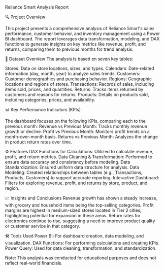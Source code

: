 Reliance Smart Analysis Report

🔍 Project Overview

This project presents a comprehensive analysis of Reliance Smart's sales performance, customer behavior, and inventory management using a Power BI dashboard.
The report leverages data transformation, modeling, and DAX functions to generate insights on key metrics like revenue, profit, and returns, comparing them to previous months for trend analysis.

📁 Dataset Overview
The analysis is based on seven key tables:

Stores: Data on store locations, sizes, and types.
Calendars: Date-related information (day, month, year) to analyze sales trends.
Customers: Customer demographics and purchasing behavior.
Regions: Geographic locations and regions of stores.
Transactions: Records of sales, including items sold, prices, and quantities.
Returns: Tracks items returned by customers and reasons for returns.
Products: Details on products sold, including categories, prices, and availability.


📊 Key Performance Indicators (KPIs)

The dashboard focuses on the following KPIs, comparing each to the previous month:
Revenue vs Previous Month: Tracks monthly revenue growth or decline.
Profit vs Previous Month: Monitors profit trends on a month-over-month basis.
Returns vs Previous Month: Analyzes the change in product return rates over time.


⚙️ Features
DAX Functions for Calculations: Utilized to calculate revenue, profit, and return metrics.
Data Cleaning & Transformation: Performed to ensure data accuracy and consistency before modeling.
Data Standardization: Ensured uniform data structure for analysis.
Data Modeling: Created relationships between tables (e.g., Transactions, Products, Customers) to support accurate reporting.
Interactive Dashboard: Filters for exploring revenue, profit, and returns by store, product, and region.


📈 Insights and Conclusions
Revenue growth has shown a steady increase, with grocery and household items being the top-selling categories.
Profit margins are highest in medium-sized stores located in Tier 2 cities, highlighting potential for expansion in these areas.
Return rates for electronics continue to rise, suggesting a need to improve product quality or customer service in that category.


🛠️ Tools Used
Power BI: For dashboard creation, data modeling, and visualization.
DAX Functions: For performing calculations and creating KPIs.
Power Query: Used for data cleaning, transformation, and standardization.



Note: This analysis was conducted for educational purposes and does not reflect real-world financials.
